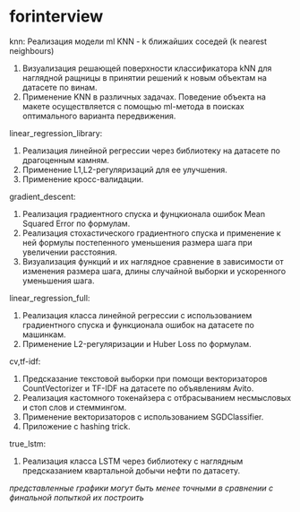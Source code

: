 # forinterview

knn:
Реализация модели ml KNN - k ближайших соседей (k nearest neighbours)
  1. Визуализация решающей поверхности классификатора kNN для наглядной ращницы в принятии решений к новым объектам на датасете по винам.
  2. Применение KNN в различных задачах. Поведение объекта на макете осуществляется с помощью ml-метода в поисках оптимального варианта передвижения.
  
linear_regression_library:
  1. Реализация линейной регрессии через библиотеку на датасете по драгоценным камням.
  2. Применение L1,L2-регуляризаций для ее улучшения.
  3. Применение кросс-валидации.
  
gradient_descent:
  1. Реализация градиентного спуска и фунцкионала ошибок Mean Squared Error по формулам.
  2. Реализация стохастического градиентного спуска и применение к ней формулы постепенного уменьшения размера шага при увеличении расстояния.
  3. Визуализация функций и их наглядное сравнение в зависимости от изменения размера шага, длины случайной выборки и ускоренного уменьшения шага.

linear_regression_full:
  1. Реализация класса линейной регрессии с использованием градиентного спуска и функционала ошибок на датасете по машинкам.
  2. Применение L2-регуляризации и Huber Loss по формулам.

cv,tf-idf:
  1. Предсказание текстовой выборки при помощи векторизаторов CountVectorizer и TF-IDF на датасете по объявлениям Avito.
  2. Реализация кастомного токенайзера с отбрасыванием несмысловых и стоп слов и стеммингом.
  3. Применение векторизаторов с использованием SGDClassifier.
  4. Приложение с hashing trick.

true_lstm:
  1. Реализация класса LSTM через библиотеку с наглядным предсказанием квартальной добычи нефти по датасету.

  *представленные графики могут быть менее точными в сравнении с финальной попыткой их построить*
  
